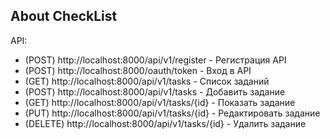 
## About CheckList

API:

- (POST)   http://localhost:8000/api/v1/register - Регистрация API
- (POST)   http://localhost:8000/oauth/token - Вход в API
- (GET)    http://localhost:8000/api/v1/tasks - Список заданий
- (POST)   http://localhost:8000/api/v1/tasks - Добавить задание
- (GET)    http://localhost:8000/api/v1/tasks/{id} - Показать задание
- (PUT)    http://localhost:8000/api/v1/tasks/{id} - Редактировать задание
- (DELETE) http://localhost:8000/api/v1/tasks/{id} - Удалить задание
